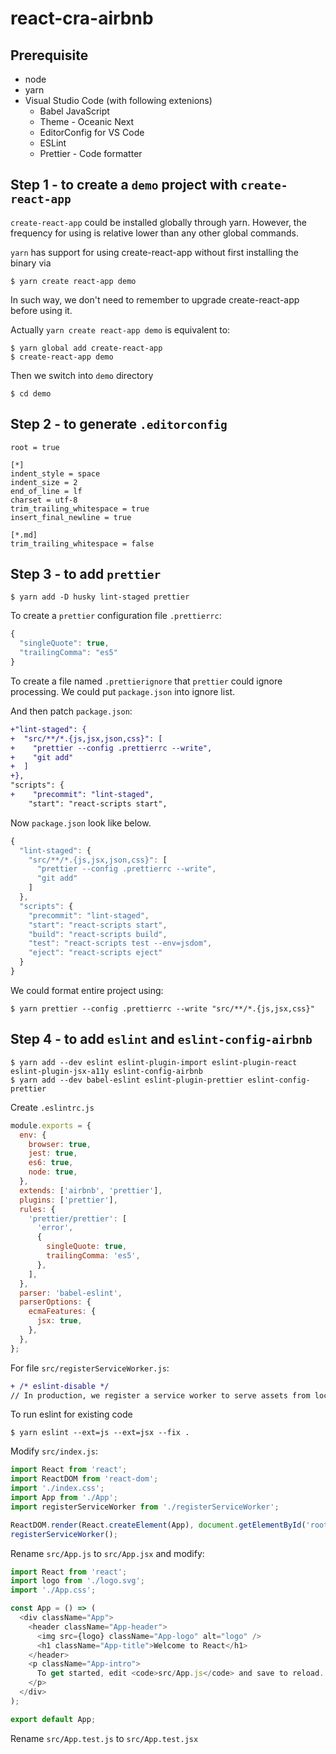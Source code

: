 # react-cra-airbnb

## Prerequisite

* node
* yarn
* Visual Studio Code (with following extenions)
  * Babel JavaScript
  * Theme - Oceanic Next
  * EditorConfig for VS Code
  * ESLint
  * Prettier - Code formatter

## Step 1 - to create a `demo` project with `create-react-app`

`create-react-app` could be installed globally through yarn. However, the frequency for using is relative lower than any other global commands.

`yarn` has support for using create-react-app without first installing the binary via

```shell
$ yarn create react-app demo
```

In such way, we don't need to remember to upgrade create-react-app before using it.

Actually `yarn create react-app demo` is equivalent to:

```shell
$ yarn global add create-react-app
$ create-react-app demo
```

Then we switch into `demo` directory

```shell
$ cd demo
```

## Step 2 - to generate `.editorconfig`

```
root = true

[*]
indent_style = space
indent_size = 2
end_of_line = lf
charset = utf-8
trim_trailing_whitespace = true
insert_final_newline = true

[*.md]
trim_trailing_whitespace = false
```

## Step 3 - to add `prettier`

```shell
$ yarn add -D husky lint-staged prettier
```

To create a `prettier` configuration file `.prettierrc`:

```javascript
{
  "singleQuote": true,
  "trailingComma": "es5"
}
```

To create a file named `.prettierignore` that `prettier` could ignore processing. We could put `package.json` into ignore list.

And then patch `package.json`:

```patch
+"lint-staged": {
+  "src/**/*.{js,jsx,json,css}": [
+    "prettier --config .prettierrc --write",
+    "git add"
+  ]
+},
"scripts": {
+    "precommit": "lint-staged",
    "start": "react-scripts start",
```

Now `package.json` look like below.

```javascript
{
  "lint-staged": {
    "src/**/*.{js,jsx,json,css}": [
      "prettier --config .prettierrc --write",
      "git add"
    ]
  },
  "scripts": {
    "precommit": "lint-staged",
    "start": "react-scripts start",
    "build": "react-scripts build",
    "test": "react-scripts test --env=jsdom",
    "eject": "react-scripts eject"
  }
}
```

We could format entire project using:

```shell
$ yarn prettier --config .prettierrc --write "src/**/*.{js,jsx,css}"
```

## Step 4 - to add `eslint` and `eslint-config-airbnb`

```shell
$ yarn add --dev eslint eslint-plugin-import eslint-plugin-react eslint-plugin-jsx-a11y eslint-config-airbnb
$ yarn add --dev babel-eslint eslint-plugin-prettier eslint-config-prettier
```

Create `.eslintrc.js`

```javascript
module.exports = {
  env: {
    browser: true,
    jest: true,
    es6: true,
    node: true,
  },
  extends: ['airbnb', 'prettier'],
  plugins: ['prettier'],
  rules: {
    'prettier/prettier': [
      'error',
      {
        singleQuote: true,
        trailingComma: 'es5',
      },
    ],
  },
  parser: 'babel-eslint',
  parserOptions: {
    ecmaFeatures: {
      jsx: true,
    },
  },
};
```

For file `src/registerServiceWorker.js`:

```patch
+ /* eslint-disable */
// In production, we register a service worker to serve assets from local cache.
```

To run eslint for existing code

```shell
$ yarn eslint --ext=js --ext=jsx --fix .
```

Modify `src/index.js`:

```javascript
import React from 'react';
import ReactDOM from 'react-dom';
import './index.css';
import App from './App';
import registerServiceWorker from './registerServiceWorker';

ReactDOM.render(React.createElement(App), document.getElementById('root'));
registerServiceWorker();
```

Rename `src/App.js` to `src/App.jsx` and modify:

```javascript
import React from 'react';
import logo from './logo.svg';
import './App.css';

const App = () => (
  <div className="App">
    <header className="App-header">
      <img src={logo} className="App-logo" alt="logo" />
      <h1 className="App-title">Welcome to React</h1>
    </header>
    <p className="App-intro">
      To get started, edit <code>src/App.js</code> and save to reload.
    </p>
  </div>
);

export default App;
```

Rename `src/App.test.js` to `src/App.test.jsx`
